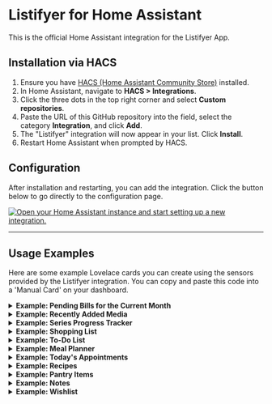 # Listifyer for Home Assistant

This is the official Home Assistant integration for the Listifyer App.

## Installation via HACS

1.  Ensure you have [HACS (Home Assistant Community Store)](https://hacs.xyz/) installed.
2.  In Home Assistant, navigate to **HACS > Integrations**.
3.  Click the three dots in the top right corner and select **Custom repositories**.
4.  Paste the URL of this GitHub repository into the field, select the category **Integration**, and click **Add**.
5.  The "Listifyer" integration will now appear in your list. Click **Install**.
6.  Restart Home Assistant when prompted by HACS.

## Configuration

After installation and restarting, you can add the integration. Click the button below to go directly to the configuration page.

[![Open your Home Assistant instance and start setting up a new integration.](https://my.home-assistant.io/badges/config_flow_start.svg)](https://my.home-assistant.io/redirect/config_flow_start/?domain=listifyer)

---

## Usage Examples

Here are some example Lovelace cards you can create using the sensors provided by the Listifyer integration. You can copy and paste this code into a 'Manual Card' on your dashboard.

<details>
<summary><b>Example: Pending Bills for the Current Month</b></summary>

    type: markdown
    title: Pending Bills
    content: |
      {% set ns = namespace(bills=[]) %}
      {% for bill in state_attr('sensor.listifyer_bills', 'items') %}
        {% for date, paid in bill.paymentLog.items() %}
          {% if now().strftime('%Y-%m') in date and not paid %}
            {% set ns.bills = ns.bills + [bill] %}
          {% endif %}
        {% endfor %}
      {% endfor %}
      {% set sorted_bills = ns.bills | sort(attribute='dueDay') %}
      {% if sorted_bills | length > 0 %}
      {% for bill in sorted_bills -%}
      {{ bill.title }}: €{{ "%.2f"|format(bill.amount) }}
      {% endfor %}
      {% else %}
      No pending bills.
      {% endif %}

</details>

<details>
<summary><b>Example: Recently Added Media</b></summary>

    type: custom:mushroom-template-card
    primary: '{{ state_attr(''sensor.listifyer_media_items'', ''items'').title }}'
    secondary: '{{ state_attr(''sensor.listifyer_media_items'', ''items'').genre | default('''') }}'
    icon: >-
      {% set type = state_attr('sensor.listifyer_media_items', 'items').type %}
      {% if type == 'MOVIE' %} mdi:movie-roll
      {% elif type == 'SERIES' %} mdi:television-classic
      {% elif type == 'GAME' %} mdi:controller-classic
      {% elif type == 'PODCAST' %} mdi:podcast
      {% elif type == 'BOOK' %} mdi:book-open-page-variant
      {% elif type == 'MUSIC' %} mdi:music-note
      {% else %} mdi:star
      {% endif %}
    layout: vertical
    picture: '{{ state_attr(''sensor.listifyer_media_items'', ''items'').imageUrl }}'
    fill_container: true
    tap_action:
      action: url
      url_path: '{{ state_attr(''sensor.listifyer_media_items'', ''items'').sourceUrl }}'
    entity: sensor.listifyer_media_items

</details>

<details>
<summary><b>Example: Series Progress Tracker</b></summary>

    type: markdown
    title: Series I'm Watching
    icon: mdi:television-play
    content: |
      {% set ns = namespace(series_to_watch=[]) %}
      {% for item in state_attr('sensor.listifyer_media_items', 'items') %}
        {% if item.type == 'SERIES' and item.currentSeason is defined and item.currentEpisode is defined %}
          {% set ns.series_to_watch = ns.series_to_watch + [item] %}
        {% endif %}
      {% endfor %}
      {% set sorted_series = ns.series_to_watch | sort(attribute='title') %}
      {% if sorted_series | length > 0 %}
      <table>
      {% for serie in sorted_series %}
        <tr>
          <td style="padding-right: 15px; padding-bottom: 10px;">
            <img src="{{ serie.imageUrl }}" width="50" style="border-radius: 4px;">
          </td>
          <td valign="middle" style="padding-bottom: 10px;">
            <b>{{ serie.title }}</b><br>
            <font color="grey">S{{ '%02d' | format(serie.currentSeason) }}E{{ '%02d' | format(serie.currentEpisode) }}</font>
          </td>
        </tr>
      {% endfor %}
      </table>
      {% else %}
      You are not currently tracking any series.
      {% endif %}

</details>

<details>
<summary><b>Example: Shopping List</b></summary>

    type: markdown
    title: Shopping List
    icon: mdi:cart
    content: >-
      {% set ns = namespace(todo=[], done=[]) %}
      {% set all_items = state_attr('sensor.listifyer_shopping_list', 'items') %}
      {%- for item in all_items -%}
        {%- if item.isChecked | default(false) -%}
          {%- set ns.done = ns.done + [item] -%}
        {%- else -%}
          {%- set ns.todo = ns.todo + [item] -%}
        {%- endif -%}
      {%- endfor -%}
      {%- if all_items | length > 0 -%}
        {%- for category in ns.todo | groupby('category') | sort(attribute='grouper') -%}
          <h4 style="margin-bottom: 2px; margin-top: 15px;">{{ category.grouper }}</h4>
          {%- for item in category.list -%}
            <div style="padding-left: 5px; padding-top: 5px; font-size: 16px;">
              ☐ {{ item.name }}
            </div>
          {%- endfor -%}
        {%- endfor -%}
        {%- if ns.done | length > 0 -%}
          <hr style="border: 1px solid #282828; margin-top: 25px; margin-bottom: 0px;">
          <details style="margin-top: 15px;">
            <summary>✅ Checked ({{ ns.done | length }})</summary>
            {%- for item in ns.done -%}
              <div style="padding-left: 5px; padding-top: 5px; font-size: 15px;">
                 <span style="color: grey; text-decoration: line-through;">{{ item.name }}</span>
              </div>
            {%- endfor -%}
          </details>
        {%- endif -%}
      {%- else -%}
        🎉 The shopping list is empty!
      {%- endif -%}

</details>

<details>
<summary><b>Example: To-Do List</b></summary>

    type: markdown
    title: To-Do List
    icon: mdi:check-circle-outline
    content: >-
      {% set ns = namespace(todo=[], done=[]) %}
      {% set all_items = state_attr('sensor.listifyer_todo_list', 'items') %}
      {%- for item in all_items -%}
        {%- if item.isDone | default(false) -%}
          {%- set ns.done = ns.done + [item] -%}
        {%- else -%}
          {%- set ns.todo = ns.todo + [item] -%}
        {%- endif -%}
      {%- endfor -%}
      {%- if all_items | length > 0 -%}
        {%- for category in ns.todo | groupby('category') | sort(attribute='grouper') -%}
          <h4 style="margin-bottom: 5px; margin-top: 15px;">{{ category.grouper }}</h4>
          {%- for task in category.list | sort(attribute='task') -%}
            <div style="padding-bottom: 12px; margin-bottom: 12px; {% if not loop.last %} border-bottom: 1px solid #393939; {% endif %}">
              <div style="padding-top: 8px;">
                <b style="font-size: 16px;">☐ {{ task.task }}</b>
              </div>
              {%- if task.dueDate is defined and task.dueDate is not none -%}
                <div style="padding-left: 25px; padding-top: 4px; color: grey; font-size: 14px;">
                  🗓️ Due: {{ as_timestamp(task.dueDate) | timestamp_custom('%-d %B %Y') }}
                </div>
              {%- endif -%}
              {%- if task.subTasks is defined and task.subTasks | count > 0 -%}
                {%- for subtask in task.subTasks -%}
                  <div style="padding-left: 25px; padding-top: 5px;">
                    {%- if subtask.isChecked | default(false) -%}
                      <span style="color: grey; text-decoration: line-through;">✅ {{ subtask.text }}</span>
                    {%- else -%}
                      <span>☐ {{ subtask.text }}</span>
                    {%- endif -%}
                  </div>
                {%- endfor -%}
              {%- endif -%}
            </div>
          {%- endfor -%}
        {%- endfor -%}
        {%- if ns.done | length > 0 -%}
          <hr style="border: 1px solid #282828; margin-top: 25px; margin-bottom: 0px;">
          <details style="margin-top: 15px;">
            <summary>✅ Completed ({{ ns.done | length }})</summary>
            {%- for task in ns.done | sort(attribute='task') -%}
              <div style="padding-left: 5px; padding-top: 8px;">
                 <span style="color: grey; text-decoration: line-through;">{{ task.task }}</span>
              </div>
            {%- endfor -%}
          </details>
        {%- endif -%}
      {%- else -%}
        🎉 Your to-do list is empty!
      {%- endif -%}

</details>

<details>
<summary><b>Example: Meal Planner</b></summary>

    type: markdown
    title: Meal Plan
    icon: mdi:silverware-fork-knife
    content: >-
      {% set meal_plan_item = state_attr('sensor.listifyer_meal_plan', 'item') -%}
      {% if meal_plan_item and meal_plan_item.plan -%}
        {% set plan_data = meal_plan_item.plan -%}
        {% set week_number = meal_plan_item.planForWeek -%}
        {% set day_order = ['MONDAY', 'TUESDAY', 'WEDNESDAY', 'THURSDAY', 'FRIDAY', 'SATURDAY', 'SUNDAY'] -%}
        {% set day_names = {'MONDAY': 'Monday', 'TUESDAY': 'Tuesday', 'WEDNESDAY': 'Wednesday', 'THURSDAY': 'Thursday', 'FRIDAY': 'Friday', 'SATURDAY': 'Saturday', 'SUNDAY': 'Sunday'} -%}
        {% set meal_order = ['BREAKFAST', 'LUNCH', 'DINNER'] -%}
        {% set meal_icons = {'BREAKFAST': 'mdi:weather-sunset', 'LUNCH': 'mdi:white-balance-sunny', 'DINNER': 'mdi:weather-night'} -%}
        <h2 style="text-align:center; margin-bottom: 20px;">Week {{ week_number }}</h2>
        {% for day_key in day_order -%}
          {% if plan_data[day_key] is defined -%}
            <h3 style="margin-top: 20px;">{{ day_names[day_key] }}</h3>
            <table style="width: 100%; border-collapse: collapse;">
            {%- for meal_key in meal_order -%}
              {%- if plan_data[day_key][meal_key] is defined and plan_data[day_key][meal_key] | count > 0 -%}
                {%- set recipe = plan_data[day_key][meal_key] -%}
                <tr style="border-bottom: 1px solid #393939;">
                  <td style="width: 30px; text-align: center; padding: 10px 5px 10px 0px;"><ha-icon icon="{{ meal_icons[meal_key] }}" style="color: grey;"></ha-icon></td>
                  <td style="width: 60px; padding: 10px 10px 10px 5px;"><img src="{{ recipe.imageIdentifier }}" width="50" style="border-radius: 4px; display: block;"></td>
                  <td style="vertical-align: middle; font-size: 14px; white-space: normal;">{{ recipe.title }}</td>
                </tr>
              {%- endif -%}
            {%- endfor -%}
            </table>
          {%- endif -%}
        {%- endfor -%}
      {% else -%}
        🍴 There is no meal plan for this week yet.
      {%- endif %}

</details>

<details>
<summary><b>Example: Today's Appointments</b></summary>

    type: markdown
    content: >
      {% set today_str = now().strftime('%Y-%-m-%d') %}
      {% set now_dt = now() %}
      {% set appointments = state_attr('sensor.listifyer_appointments', 'items')
                           | selectattr('date', 'eq', today_str)
                           | sort(attribute='startTime')
                           | list %}
      {% set found_next = namespace(value=false) %}

      **Today, {{ now().strftime('%-d %B %Y') }}**

      {% if appointments %}
        {% for item in appointments %}
          {% set naive_start_dt = strptime(item.date ~ ' ' ~ item.startTime, '%Y-%m-%d %H:%M') %}
          {% set naive_end_dt = strptime(item.date ~ ' ' ~ item.endTime, '%Y-%m-%d %H:%M') %}
          {% if item.endTime < item.startTime %}
            {% set naive_end_dt = naive_end_dt + timedelta(days=1) %}
          {% endif %}
          {% set start_dt = naive_start_dt.replace(tzinfo=now_dt.tzinfo) %}
          {% set end_dt = naive_end_dt.replace(tzinfo=now_dt.tzinfo) %}
          {% set is_in_progress = start_dt <= now_dt and end_dt > now_dt %}
          {% set is_past = end_dt <= now_dt %}
          {% set is_next = not found_next.value and start_dt > now_dt %}

          {% if is_in_progress %}
      🟢 **{{ item.startTime }} - {{ item.endTime }}** (In progress)
      *{{ item.title | replace('"', '') }}*
            {% set found_next.value = true %}
          {% elif is_past %}
      ✅ **{{ item.startTime }} - {{ item.endTime }}** (Finished)
      *{{ item.title | replace('"', '') }}*
          {% elif is_next %}
      ⏰ **{{ item.startTime }} - {{ item.endTime }}** (Next up)
      *{{ item.title | replace('"', '') }}*
            {% set found_next.value = true %}
          {% else %}
      🗓️ **{{ item.startTime }} - {{ item.endTime }}**
      *{{ item.title | replace('"', '') }}*
          {% endif %}
          {% if not loop.last %}
      ---
          {% endif %}
        {% endfor %}
      {% else %}
        🗓️ *No appointments for today.*
      {% endif %}

</details>

<details>
<summary><b>Example: Recipes</b></summary>

    type: markdown
    content: >
      # 🍽️ Recipes
      _Click on a recipe to expand._
      ---
      {% for recipe in state_attr('sensor.listifyer_recipes', 'items') | sort(attribute='title') %}
      <details>
        <summary><b>{{ recipe.title }}</b></summary>
        {% if 'imageIdentifier' in recipe and recipe.imageIdentifier and recipe.imageIdentifier.startswith('http') %}
        ![{{ recipe.title }}]({{ recipe.imageIdentifier }})
        {% endif %}
        ### 🥕 Ingredients
        {% for line in recipe.ingredients.split('\n') if line|trim != '' %}
        - {{ line | regex_replace('<[^>]+>', '') | trim }}
        {% endfor %}
        ### 👨‍🍳 Instructions
        {% for step in recipe.instructions.split('\n') if step|trim != '' %}
        {{ loop.index }}. {{ step | regex_replace('<[^>]+>', '') | trim }}
        {% endfor %}
        {% if 'sourceUrl' in recipe and recipe.sourceUrl %}
        🔗 [View original recipe]({{ recipe.sourceUrl }})
        {% endif %}
      </details>
      <hr>
      {% endfor %}

</details>

<details>
<summary><b>Example: Pantry Items</b></summary>

    type: markdown
    title: Pantry Items
    content: |
      {% for item in state_attr('sensor.listifyer_pantry_items', 'items') %}
      - {{ item.name | trim }}: {{ item.quantity }}
      {% endfor %}

</details>

<details>
<summary><b>Example: Notes</b></summary>

    type: markdown
    title: Notes
    content: |
      {% for note in state_attr('sensor.listifyer_notes', 'items') %}
      {% if note.get('status') != 'ARCHIVED' %}
      {% if not loop.first %}
      ***
      {% endif %}
      **{% if note.get('isPinned') %}📌 {% endif %}{{ note.title }}**
      {{ note.content | replace('\n', '  \n') }}
      {% if note.tags %}
      > _#{{ note.tags | join(' #') }}_
      {% endif %}
      {% endif %}
      {% endfor %}

</details>

<details>
<summary><b>Example: Wishlist</b></summary>

    type: markdown
    title: Wishlist
    content: |
      {% for item in state_attr('sensor.listifyer_wishlist', 'items') %}
        {% if not loop.first %}
        ***
        {% endif %}
        <a href="{{ item.sourceUrl }}" target="_blank" style="text-decoration: none; color: var(--primary-text-color); display: block; overflow: auto;">
          <img src="{{ item.imageIdentifier }}" style="float: left; width: 100px; border-radius: 5px; margin-right: 12px; margin-bottom: 4px;">
          <b>{{ item.name }}</b>
          <br>
          <small>{{ item.description }}</small>
        </a>
      {% endfor %}

</details>
